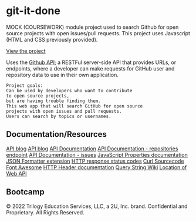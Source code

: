 # git-it-done

MOCK (COURSEWORK) module project used to search Github for open source projects with open issues/pull requests. This project uses Javascript (HTML and CSS previously provided).

[View the project](https://dieterichelizabeth.github.io/git-it-done/)

Uses the [Github API](https://docs.github.com/en/rest); a RESTFul server-side API that provides URLs, or endpoints, where a developer can make requests for GitHub user and repository data to use in their own application.

```
Project goals:
Can be used by developers who want to contribute
to open source projects,
but are having trouble finding them.
This web app that will search GitHub for open source
projects with open issues and pull requests.
Users can search by topics or usernames.
```

## Documentation/Resources

[API blog](https://coding-boot-camp.github.io/full-stack/apis/how-to-use-api-keys)
[API blog](https://coding-boot-camp.github.io/full-stack/)
[API Documentation](https://docs.github.com/en/rest)
[API Documentation - repositories endpoint](https://docs.github.com/en/rest/reference/repos)
[API Documentation - issues](https://docs.github.com/en/rest/reference/issues)
[JavaScript Properties documentation](https://www.w3schools.com/js/js_object_properties.asp)
[JSON Formatter extension](https://chrome.google.com/webstore/detail/json-formatter/bcjindcccaagfpapjjmafapmmgkkhgoa?hl=en)
[HTTP response status codes](https://developer.mozilla.org/en-US/docs/Web/HTTP/Status)
[Curl Sourcecode](https://github.com/curl/curl)
[Font Awesome](https://fontawesome.com/)
[HTTP Header documentation](https://developer.mozilla.org/en-US/docs/Web/HTTP/Headers)
[Query String Wiki](https://en.wikipedia.org/wiki/Query_string)
[Location of Web API](https://developer.mozilla.org/en-US/docs/Web/API/Location)

## Bootcamp

© 2022 Trilogy Education Services, LLC, a 2U, Inc. brand. Confidential and Proprietary. All Rights Reserved.
